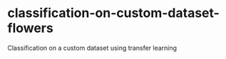 # classification-on-custom-dataset-flowers
Classification on a custom dataset using transfer learning
